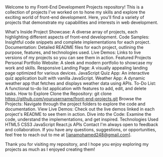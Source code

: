 Welcome to my Front-End Development Projects repository! This is a collection of projects I've worked on to hone my skills and explore the exciting world of front-end development. Here, you'll find a variety of projects that demonstrate my capabilities and interests in web development.

What's Inside
Project Showcase: A diverse array of projects, each highlighting different aspects of front-end development.
Code Samples: Insightful code snippets and complete implementations for each project.
Documentation: Detailed README files for each project, outlining the purpose, features, and technologies used.
Live Demos: Links to live versions of my projects so you can see them in action.
Featured Projects
Personal Portfolio Website: A sleek and modern portfolio to showcase my work and skills.
Responsive Landing Page: A visually appealing landing page optimized for various devices.
JavaScript Quiz App: An interactive quiz application built with vanilla JavaScript.
Weather App: A dynamic weather app that fetches and displays weather data using APIs.
To-Do List: A functional to-do list application with features to add, edit, and delete tasks.
How to Explore
Clone the Repository: git clone https://github.com/yourusername/front-end-projects.git
Browse the Projects: Navigate through the project folders to explore the code and documentation.
View Live Demos: Check out the live demos linked in each project's README to see them in action.
Dive into the Code: Examine the code, understand the implementations, and get inspired.
Technologies Used
HTML5
CSS3
JavaScript
React.js
APIs
Contact
I'm always open to feedback and collaboration. If you have any questions, suggestions, or opportunities, feel free to reach out to me at [janamohamed248@gmail.com].

Thank you for visiting my repository, and I hope you enjoy exploring my projects as much as I enjoyed creating them!
